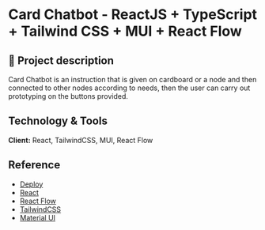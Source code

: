 # Card Chatbot - ReactJS + TypeScript + Tailwind CSS + MUI + React Flow

## 📝 Project description

Card Chatbot is an instruction that is given on cardboard or a node and then connected to other nodes according to needs, then the user can carry out prototyping on the buttons provided.

## Technology & Tools

**Client:** React, TailwindCSS, MUI, React Flow

## Reference

- [Deploy](https://reactflow-chatbot.vercel.app/)
- [React](https://reactjs.org/)
- [React Flow](https://reactflow.dev/)
- [TailwindCSS](https://tailwindcss.com/)
- [Material UI](https://material-ui.com/)
